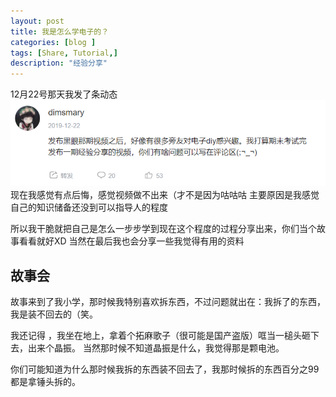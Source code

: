 ```yaml
---
layout: post
title: 我是怎么学电子的？
categories: [blog ]
tags: [Share, Tutorial,]
description: "经验分享"
---
```

12月22号那天我发了条动态
![](/img/tail/post_dt.png)
现在我感觉有点后悔，感觉视频做不出来（才不是因为咕咕咕
主要原因是我感觉自己的知识储备还没到可以指导人的程度

所以我干脆就把自己是怎么一步步学到现在这个程度的过程分享出来，你们当个故事看看就好XD
当然在最后我也会分享一些我觉得有用的资料
## 故事会
故事来到了我小学，那时候我特别喜欢拆东西，不过问题就出在：我拆了的东西，我是装不回去的（笑。


我还记得 ，我坐在地上，拿着个拓麻歌子（很可能是国产盗版）哐当一槌头砸下去，出来个晶振。
当然那时候不知道晶振是什么，我觉得那是颗电池。

你们可能知道为什么那时候我拆的东西装不回去了，我那时候拆的东西百分之99都是拿锤头拆的。